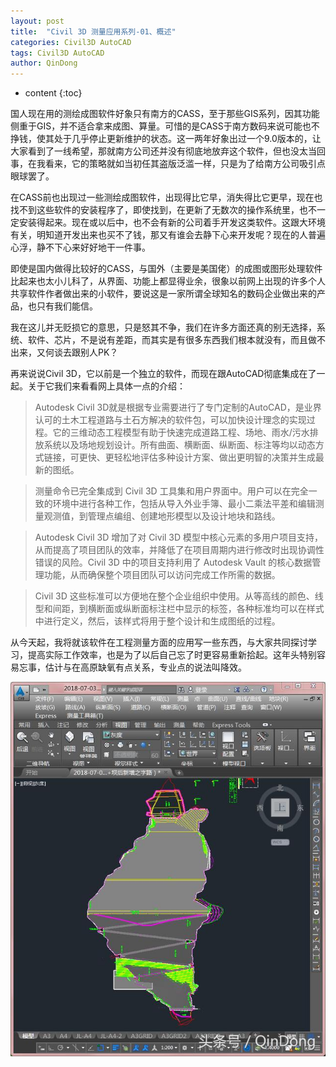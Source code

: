 ```yaml
---
layout: post
title:  "Civil 3D 测量应用系列-01、概述"
categories: Civil3D AutoCAD
tags: Civil3D AutoCAD
author: QinDong
---
```

* content
{:toc}

国人现在用的测绘成图软件好象只有南方的CASS，至于那些GIS系列，因其功能侧重于GIS，并不适合拿来成图、算量。可惜的是CASS于南方数码来说可能也不挣钱，使其处于几乎停止更新维护的状态。这一两年好象出过一个9.0版本的，让大家看到了一线希望，那就南方公司还并没有彻底地放弃这个软件，但也没太当回事，在我看来，它的策略就如当初任其盗版泛滥一样，只是为了给南方公司吸引点眼球罢了。

在CASS前也出现过一些测绘成图软件，出现得比它早，消失得比它更早，现在也找不到这些软件的安装程序了，即使找到，在更新了无数次的操作系统里，也不一定安装得起来。现在或以后中，也不会有新的公司着手开发这类软件。这跟大环境有关，明知道开发出来也买不了钱，那又有谁会去静下心来开发呢？现在的人普遍心浮，静不下心来好好地干一件事。

即使是国内做得比较好的CASS，与国外（主要是美国佬）的成图或图形处理软件比起来也太小儿科了，从界面、功能上都显得业余，很象以前网上出现的许多个人共享软件作者做出来的小软件，要说这是一家所谓全球知名的数码企业做出来的产品，也只有我们能信。

我在这儿并无贬损它的意思，只是怒其不争，我们在许多方面还真的别无选择，系统、软件、芯片，不是说有差距，而其实是有很多东西我们根本就没有，而且做不出来，又何谈去跟别人PK？

再来说说Civil 3D，它以前是一个独立的软件，而现在跟AutoCAD彻底集成在了一起。关于它我们来看看网上具体一点的介绍：

> Autodesk Civil 3D就是根据专业需要进行了专门定制的AutoCAD，是业界认可的土木工程道路与土石方解决的软件包，可以加快设计理念的实现过程。它的三维动态工程模型有助于快速完成道路工程、场地、雨水/污水排放系统以及场地规划设计。所有曲面、横断面、纵断面、标注等均以动态方式链接，可更快、更轻松地评估多种设计方案、做出更明智的决策并生成最新的图纸。

> 测量命令已完全集成到 Civil 3D 工具集和用户界面中。用户可以在完全一致的环境中进行各种工作，包括从导入外业手簿、最小二乘法平差和编辑测量观测值，到管理点编组、创建地形模型以及设计地块和路线。

> Autodesk Civil 3D 增加了对 Civil 3D 模型中核心元素的多用户项目支持，从而提高了项目团队的效率，并降低了在项目周期内进行修改时出现协调性错误的风险。Civil 3D 中的项目支持利用了 Autodesk Vault 的核心数据管理功能，从而确保整个项目团队可以访问完成工作所需的数据。

> Civil 3D 这些标准可以方便地在整个企业组织中使用。从等高线的颜色、线型和间距，到横断面或纵断面标注栏中显示的标签，各种标准均可以在样式中进行定义，然后，该样式将用于整个设计和生成图纸的过程。

从今天起，我将就该软件在工程测量方面的应用写一些东西，与大家共同探讨学习，提高实际工作效率，也是为了以后自己忘了时更容易重新拾起。这年头特别容易忘事，估计与在高原缺氧有点关系，专业点的说法叫降效。

![](/img/2018/20181015-civil3d-01-01.jpg)